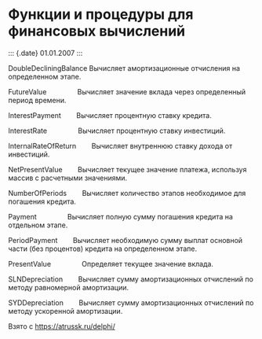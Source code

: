 Функции и процедуры для финансовых вычислений
=============================================

::: {.date}
01.01.2007
:::

DoubleDecliningBalance Вычисляет амортизационные отчисления на
определенном этапе.

FutureValue                Вычисляет значение вклада через определенный
период времени.

InterestPayment        Вычисляет процентную ставку кредита.

InterestRate                Вычисляет процентную ставку инвестиций.

InternalRateOfReturn        Вычисляет внутреннюю ставку дохода от
инвестиций.

NetPresentValue        Вычисляет текущее значение платежа, используя
массив с расчетными значениями.

NumberOfPeriods        Вычисляет количество этапов необходимое для
погашения кредита.

Payment                Вычисляет полную сумму погашения кредита на
отдельном этапе.

PeriodPayment        Вычисляет необходимую сумму выплат основной части
(без процентов) кредита на определенном этапе.

PresentValue                Определяет текущее значение вклада.

SLNDepreciation        Вычисляет сумму амортизационных отчислений по
методу равномерной амортизации.

SYDDepreciation        Вычисляет сумму амортизационных отчислений по
методу ускоренной амортизации.

Взято с <https://atrussk.ru/delphi/>
